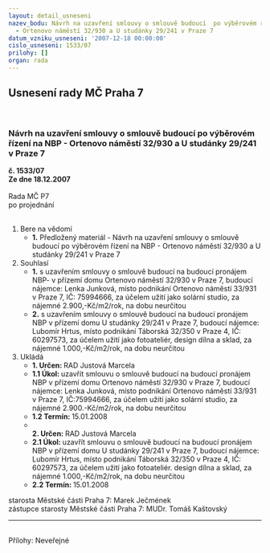 ```yaml
---
layout: detail_usneseni
nazev_bodu: Návrh na uzavření smlouvy o smlouvě budoucí  po výběrovém řízení na NBP
  - Ortenovo náměstí 32/930 a U studánky 29/241 v Praze 7
datum_vzniku_usneseni: '2007-12-18 00:00:00'
cislo_usneseni: 1533/07
prilohy: []
organ: rada
---
```

<div id="ucUsn_pList" class="usn">
	<span><h2>Usnesení rady MČ Praha 7 </h2>
<br></span><div class="standBody">
<span><h3>Návrh na uzavření smlouvy o smlouvě budoucí  po výběrovém řízení na NBP - Ortenovo náměstí 32/930 a U studánky 29/241 v Praze 7</h3></span><div class="center">
		<strong>č. 1533/07</strong><br>
	</div>
<div class="center">
		<strong>Ze dne 18.12.2007</strong><br><br>
	</div>Rada MČ P7<br> po projednání<br><br><ol>
<li>Bere na vědomí<ul><li>
<strong>1.</strong> Předložený materiál - Návrh na uzavření smlouvy o smlouvě budoucí  po výběrovém řízení na NBP - Ortenovo náměstí 32/930 a U studánky 29/241 v Praze 7</li></ul>
</li>
<li>Souhlasí<ul>
<li>
<strong>1.</strong> s uzavřením smlouvy o smlouvě budoucí na budoucí pronájem NBP- v přízemí domu Ortenovo náměstí 32/930 v Praze 7, budoucí nájemce: Lenka Junková, místo podnikání Ortenovo náměstí 33/931 v Praze 7, IČ: 75994666, za účelem užití jako solární studio, za nájemné 2.900,-Kč/m2/rok, na dobu neurčitou</li>
<li>
<strong>2.</strong> s uzavřením smlouvy o smlouvě budoucí na budoucí pronájem NBP v přízemí domu U studánky 29/241 v Praze 7, budoucí nájemce: Lubomír Hrtus, místo podnikání Táborská 32/350 v Praze 4, IČ: 60297573,  za účelem užití jako fotoateliér, design dílna a sklad, za nájemné 1.000,-Kč/m2/rok, na dobu neurčitou  </li>
</ul>
</li>
<li>Ukládá<ul>
<li>
<strong>1. Určen: </strong>RAD Justová Marcela</li>
<li>
<strong>1.1 Úkol: </strong>uzavřít smlouvu o smlouvě budoucí na budoucí pronájem NBP v přízemí domu Ortenovo náměstí 32/930 v Praze 7, budoucí nájemce: Lenka Junková, místo podnikání Ortenovo náměstí 33/931 v Praze 7, IČ:75994666, za účelem užití jako solární studio, za nájemné 2.900.-Kč/m2/rok, na dobu neurčitou</li>
<li>
<strong>1.2 Termín: </strong>15.01.2008</li>
<li>
<strong><br>2. Určen: </strong>RAD Justová Marcela</li>
<li>
<strong>2.1 Úkol: </strong>uzavřít smlouvu o smlouvě budoucí na budoucí pronájem NBP v přízemí domu U studánky 29/241 v Praze 7, budoucí nájemce: Lubomír Hrtus, místo podnikání Táborská 32/350 v Praze 4, IČ: 60297573, za účelem užití jako fotoateliér. design dílna a  sklad, za nájemné 1.000,-Kč/m2/rok, na dobu neurčitou </li>
<li>
<strong>2.2 Termín: </strong>15.01.2008</li>
</ul>
</li>
</ol>starosta Městské části Praha 7: Marek Ječmének<br>zástupce starosty Městské části Praha 7: MUDr. Tomáš Kaštovský <hr>
<br>Přílohy: Neveřejné</div>
</div>
